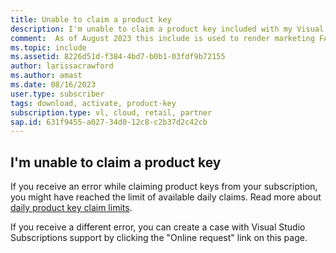 ```yaml
---
title: Unable to claim a product key
description: I'm unable to claim a product key included with my Visual Studio subscription.
comment:  As of August 2023 this include is used to render marketing FAQ content for VS Subscriptions in the following portals - VSCom, Manage, and My portals. It was not used for learn.microsoft.com content at that time.  SMEs are Evan Windom and Larissa Crawford of Red Door Collaborative and Sharvari Dighe.
ms.topic: include
ms.assetid: 8226d51d-f384-4bd7-b0b1-03fdf9b72155
author: larissacrawford
ms.author: amast
ms.date: 08/16/2023
user.type: subscriber
tags: download, activate, product-key
subscription.type: vl, cloud, retail, partner
sap.id: 631f9455-a027-34d0-12c8-c2b37d2c42cb
---
```


## I'm unable to claim a product key

If you receive an error while claiming product keys from your subscription, you might have reached the limit of available daily claims. Read more about [daily product key claim limits](https://learn.microsoft.com/visualstudio/subscriptions/product-keys#daily-product-key-claim-limits).

If you receive a different error, you can create a case with Visual Studio Subscriptions support by clicking the "Online request" link on this page.